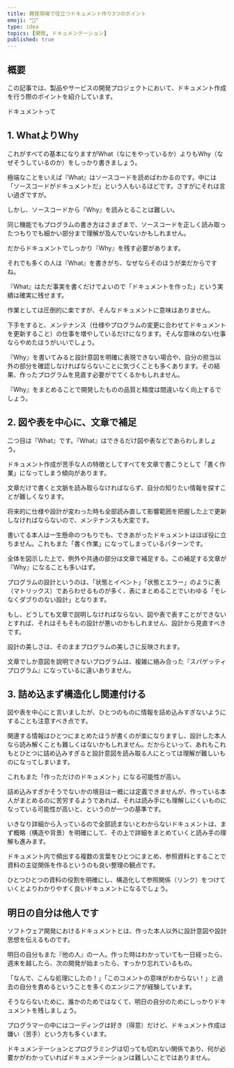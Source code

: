 ```yaml
---
title: 開発現場で役立つドキュメント作り3つのポイント
emoji: "📃"
type: idea
topics: [開発, ドキュメンテーション]
published: true
---
```

## 概要
この記事では、製品やサービスの開発プロジェクトにおいて、ドキュメント作成を行う際のポイントを紹介しています。

ドキュメントって

## 1. WhatよりWhy
これがすべての基本になりますがWhat（なにをやっているか）よりもWhy（なぜそうしているのか）をしっかり書きましょう。

極端なことをいえば『What』はソースコードを読めばわかるのです。中には「ソースコードがドキュメントだ」という人もいるほどです。さすがにそれは言い過ぎですが。

しかし、ソースコードから『Why』を読みとることは難しい。

同じ機能でもプログラムの書き方はさまざまで、ソースコードを正しく読み取ったつもりでも細かい部分まで理解が及んでいないかもしれません。

だからドキュメントでしっかり『Why』を残す必要があります。

それでも多くの人は『What』を書きがち、なぜならそのほうが楽だからですね。

『What』はただ事実を書くだけでよいので「ドキュメントを作った」という実績は確実に残せます。

作業としては圧倒的に楽ですが、そんなドキュメントに意味はありません。

下手をすると、メンテナンス（仕様やプログラムの変更に合わせてドキュメントを更新すること）の仕事を増やしているだけになります。そんな意味のない仕事ならやめたほうがいいでしょう。

『Why』を書いてみると設計意図を明確に表現できない場合や、自分の担当以外の部分を確認しなければならないことに気づくことも多くあります。その結果、作ったプログラムを見直す必要がでてくるかもしれません。

『Why』をまとめることで開発したものの品質と精度は間違いなく向上するでしょう。

## 2. 図や表を中心に、文章で補足
二つ目は『What』です。『What』はできるだけ図や表などであらわしましょう。

ドキュメント作成が苦手な人の特徴としてすべてを文章で書こうとして「書く作業」になってしまう傾向があります。

文章だけで書くと文脈を読み取らなければならず、自分の知りたい情報を探すことが難しくなります。

将来的に仕様や設計が変わった時も全部読み直して影響範囲を把握した上で更新しなければならないので、メンテナンスも大変です。

書いてる本人は一生懸命のつもりでも、できあがったドキュメントはほぼ役に立ちません。これもまた「書く作業」になってしまっているパターンです。

全体を図示した上で、例外や共通の部分は文章で補足する。この補足する文章が『Why』になることも多いはず。

プログラムの設計というのは、「状態とイベント」「状態とエラー」のように表（マトリックス）であらわせるものが多く、表にまとめることでいわゆる「モレなくダブりのない設計」となります。

もし、どうしても文章で説明しなければならない、図や表で表すことができないとすれば、それはそもそもの設計が悪いのかもしれません、設計から見直すべきです。

設計の美しさは、そのままプログラムの美しさに反映されます。

文章でしか意図を説明できないプログラムは、複雑に絡み合った『スパゲッティプログラム』になっているに違いありません。

## 3. 詰め込まず構造化し関連付ける
図や表を中心にと言いましたが、ひとつのものに情報を詰め込みすぎないようにすることも注意すべき点です。

関連する情報はひとつにまとめたほうが書くのが楽になりますし、設計した本人なら読み解くことも難しくはないかもしれません。だからといって、あれもこれもとひとつに詰め込みすぎると設計意図を読み取る人にとっては理解が難しいものになってしまいます。

これもまた「作っただけのドキュメント」になる可能性が高い。

詰め込みすぎかそうでないかの境目は一概には定義できませんが、作っている本人がまとめるのに苦労するようであれば、それは読み手にも理解しにくいものになっている可能性が高いと、というのが一つの基準です。

いきなり詳細から入っているので全部読まないとわからないドキュメントは、まず概略（構造や背景）を明確にして、その上で詳細をまとめていくと読み手の理解も進みます。

ドキュメント内で頻出する複数の言葉をひとつにまとめ、参照資料とすることで資料の主従関係を作るというのも良い整理の観点です。

ひとつひとつの資料の役割を明確にし、構造化して参照関係（リンク）をつけていくとよりわかりやすく良いドキュメントになるでしょう。

## 明日の自分は他人です

ソフトウェア開発におけるドキュメントとは、作った本人以外に設計意図や設計思想を伝えるものです。

明日の自分もまた『他の人』の一人。作った時はわかっていても一日経ったら、週末を越したら、次の開発が始まったら、すっかり忘れているもの。

「なんで、こんな処理にしたの！」「このコメントの意味がわからない！」と過去の自分を責めるということを多くのエンジニアが経験しています。

そうならないために、誰かのためではなくて、明日の自分のためにしっかりドキュメントを残しましょう。

プログラマーの中にはコーディングは好き（得意）だけど、ドキュメント作成は嫌い（苦手）という方も多くいます。

ドキュメンテーションとプログラミングは切っても切れない関係であり、何が必要かがわかっていればドキュメンテーションは難しいことではありません。
